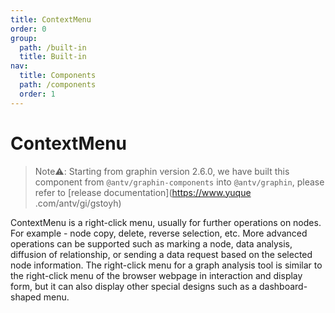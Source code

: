 ```yaml
---
title: ContextMenu
order: 0
group:
  path: /built-in
  title: Built-in
nav:
  title: Components
  path: /components
  order: 1
---
```


# ContextMenu

> Note⚠️: Starting from graphin version 2.6.0, we have built this component from `@antv/graphin-components` into `@antv/graphin`, please refer to [release documentation](https://www.yuque .com/antv/gi/gstoyh)

ContextMenu is a right-click menu, usually for further operations on nodes. For example - node copy, delete, reverse selection, etc. More advanced operations can be supported such as marking a node, data analysis, diffusion of relationship, or sending a data request based on the selected node information. The right-click menu for a graph analysis tool is similar to the right-click menu of the browser webpage in interaction and display form, but it can also display other special designs such as a dashboard-shaped menu.

<code src='./demos/index'>
